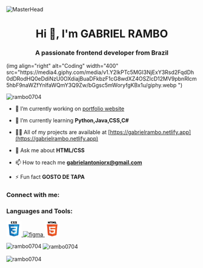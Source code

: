 ![MasterHead](https://media1.giphy.com/media/v1.Y2lkPTc5MGI3NjExYmQ0aWRoNTZ1N2cwdWlvOHRjZWVkNzkxdTBqNnp4dWdmeHd1ZGpsNiZlcD12MV9pbnRlcm5hbF9naWZfYnlfaWQmY3Q9Zw/qgQUggAC3Pfv687qPC/giphy.webp)
<h1 align="center">Hi 👋, I'm GABRIEL RAMBO</h1>
<h3 align="center">A passionate frontend developer from Brazil</h3>
(img align="right" alt="Coding" width="400" src="https://media4.giphy.com/media/v1.Y2lkPTc5MGI3NjExY3Rsd2FqdDh0dDRodHQ0eDdiNzU0OXdiajBuaDFkbzF1cG8wdXZ4OSZlcD12MV9pbnRlcm5hbF9naWZfYnlfaWQmY3Q9Zw/bGgsc5mWoryfgKBx1u/giphy.webp ")
<p align="left"> <img src="https://komarev.com/ghpvc/?username=rambo0704&label=Profile%20views&color=0e75b6&style=flat" alt="rambo0704" /> </p>

- 🔭 I’m currently working on [portfolio website](https://github.com/Rambo0704/PORTIFOLIO)

- 🌱 I’m currently learning **Python,Java,CSS,C#**

- 👨‍💻 All of my projects are available at [https://gabrielrambo.netlify.app](https://gabrielrambo.netlify.app)

- 💬 Ask me about **HTML/CSS**

- 📫 How to reach me **gabrielantoniorx@gmail.com**

- ⚡ Fun fact **GOSTO DE TAPA**

<h3 align="left">Connect with me:</h3>
<p align="left">
</p>

<h3 align="left">Languages and Tools:</h3>
<p align="left"> <a href="https://www.w3schools.com/css/" target="_blank" rel="noreferrer"> <img src="https://raw.githubusercontent.com/devicons/devicon/master/icons/css3/css3-original-wordmark.svg" alt="css3" width="40" height="40"/> </a> <a href="https://www.figma.com/" target="_blank" rel="noreferrer"> <img src="https://www.vectorlogo.zone/logos/figma/figma-icon.svg" alt="figma" width="40" height="40"/> </a> <a href="https://www.w3.org/html/" target="_blank" rel="noreferrer"> <img src="https://raw.githubusercontent.com/devicons/devicon/master/icons/html5/html5-original-wordmark.svg" alt="html5" width="40" height="40"/> </a> </p>

<p><img align="left" src="https://github-readme-stats.vercel.app/api/top-langs?username=rambo0704&show_icons=true&locale=en&layout=compact" alt="rambo0704" /></p>

<p>&nbsp;<img align="center" src="https://github-readme-stats.vercel.app/api?username=rambo0704&show_icons=true&locale=en" alt="rambo0704" /></p>

<p><img align="center" src="https://github-readme-streak-stats.herokuapp.com/?user=rambo0704&" alt="rambo0704" /></p>
